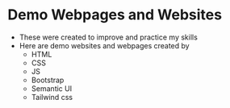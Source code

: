 # Demo Webpages and Websites
* These were created to improve and practice my skills
* Here are demo websites and webpages created by 
  * HTML 
  * CSS 
  * JS
  * Bootstrap
  * Semantic UI
  * Tailwind css
